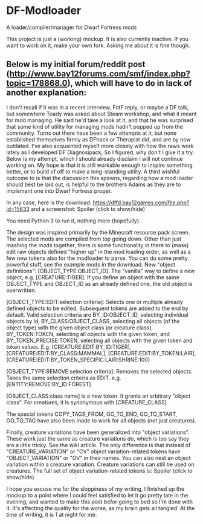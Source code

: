 # DF-Modloader
A loader/compiler/manager for Dwarf Fortress mods

This project is just a (working) mockup. It is also currently inactive. If you want to work on it, make your own fork.
Asking me about it is fine though.

Below is my initial forum/reddit post (http://www.bay12forums.com/smf/index.php?topic=178868.0), which will have to do in lack of another explanation:
---
I don't recall if it was in a recent interview, FotF reply, or maybe a DF talk, but somewhere Toady was asked about Steam workshop, and what it meant for mod managing. He said he'd take a look at it, and that he was surprised that some kind of utility for managing mods hadn't popped up from the community. Turns out there have been a few attempts at it, but none established themselves firmly as DFhack or Therapist did, and are by now outdated. I've also acquainted myself more closely with how the raws work lately as I developed DF Diagnosipack, So I figured, why don't I give it a try.
Below is my attempt, which I should already disclaim I will not continue working on. My hope is that it is still workable enough to inspire something better, or to build of off to make a long-standing utility. A third wishful outcome to is that the discussion this spawns, regarding how a mod loader should best be laid out, is helpful to the brothers Adams as they are to implement one into Dwarf Fortress proper.

In any case, here is the download: https://dffd.bay12games.com/file.php?id=15633
and a screenshot:
Spoiler (click to show/hide)

You need Python 3 to run it, nothing more (hopefully).

The design was inspired primarily by the Minecraft resource pack screen. The selected mods are compiled from top going down. Other than just mashing the mods together, there is some functionality in there to (mass) edit raw objects defined "higher up" in the mod loading order, as well as a few new tokens also for the modloader to parse. You can do some pretty powerful stuff, see the example mods in the download.
New "object definitions":
[OBJECT_TYPE:OBJECT_ID]:
The "vanilla" way to define a new object, e.g. [CREATURE:TIGER]. If you define an object with the same OBJECT_TYPE and OBJECT_ID as an already defined one, the old object is overwritten.

[OBJECT_TYPE:EDIT:selection criteria]:
Selects one or multiple already defined objects to be edited. Subsequent tokens are added to the end by default. Valid selection criteria are BY_ID:OBJECT_ID, selecting individual objects by id, BY_CLASS:OBJECT_CLASS, selecting all objects (of the object type) with the given object class (or creature class), BY_TOKEN:TOKEN, selecting all objects with the given token, and BY_TOKEN_PRECISE:TOKEN, selecting all objects with the given token and token values.
E.g. [CREATURE:EDIT:BY_ID:TIGER], [CREATURE:EDIT:BY_CLASS:MAMMAL], [CREATURE:EDIT:BY_TOKEN:LAIR], [CREATURE:EDIT:BY_TOKEN_SPECIFIC:LAIR:SHRINE:100]

[OBJECT_TYPE:REMOVE:selection criteria]:
Removes the selected objects. Takes the same selection criteria as EDIT. e.g. [ENTITY:REMOVE:BY_ID:FOREST]

[OBJECT_CLASS:class name] is a new token. It grants an arbitrary "object class". For creatures, it is synonymous with [CREATURE_CLASS]

The special tokens COPY_TAGS_FROM, GO_TO_END, GO_TO_START, GO_TO_TAG have also been made to work for all objects (not just creatures).

Finally, creature variations have been generalized into "object variations". These work just the same as creature variations do, which is too say they are a little tricky. See the wiki article. The only difference is that instead of "CREATURE_VARIATION" or "CV" object variation-related tokens have "OBJECT_VARIATION" or "OV" in their names. You can also nest an object variation within a creature variation. Creature variations can still be used on creatures.
The full set of object variation-related tokens is:
Spoiler (click to show/hide)

I hope you excuse me for the sloppiness of my writing, I finished up the mockup to a point where I could feel satisfied to let it go pretty late in the evening, and wanted to make this post befor going to bed so I'm done with it. It's affecting the quality for the worse, as my brain gets all tangled. At the time of writing, it is 1 at night for me.
